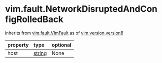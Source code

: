 vim.fault.NetworkDisruptedAndConfigRolledBack
=============================================
inherits from [vim.fault.VimFault](docs/vim.fault.VimFault.md)
as of [vim.version.version8](docs/vim.version.md)

| property | type | optional |
|:---------|:-----|:---------|
| host | [string](string.md "string") | None |

